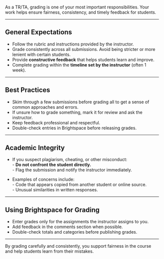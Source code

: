 
As a TR/TA, grading is one of your most important responsibilities. Your work helps ensure fairness, consistency, and timely feedback for students.  

---
## General Expectations

- Follow the rubric and instructions provided by the instructor.  
- Grade consistently across all submissions. Avoid being stricter or more lenient with certain students.  
- Provide **constructive feedback** that helps students learn and improve.  
- Complete grading within the **timeline set by the instructor** (often 1 week).  

---
## Best Practices

- Skim through a few submissions before grading all to get a sense of common approaches and errors.  
- If unsure how to grade something, mark it for review and ask the instructor.  
- Keep feedback professional and respectful.  
- Double-check entries in Brightspace before releasing grades.  

---
## Academic Integrity

- If you suspect plagiarism, cheating, or other misconduct:  
	  - **Do not confront the student directly.**  
	  - Flag the submission and notify the instructor immediately.  

- Examples of concerns include:  
	  - Code that appears copied from another student or online source.  
	  - Unusual similarities in written responses.  

---
## Using Brightspace for Grading

- Enter grades only for the assignments the instructor assigns to you.  
- Add feedback in the comments section when possible.  
- Double-check totals and categories before publishing grades.

---
By grading carefully and consistently, you support fairness in the course and help students learn from their mistakes.
